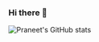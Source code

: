 ### Hi there 👋

![Praneet's GitHub stats](https://github-readme-stats.vercel.app/api?username=PraneetNeuro&show_icons=true&theme=radical)
